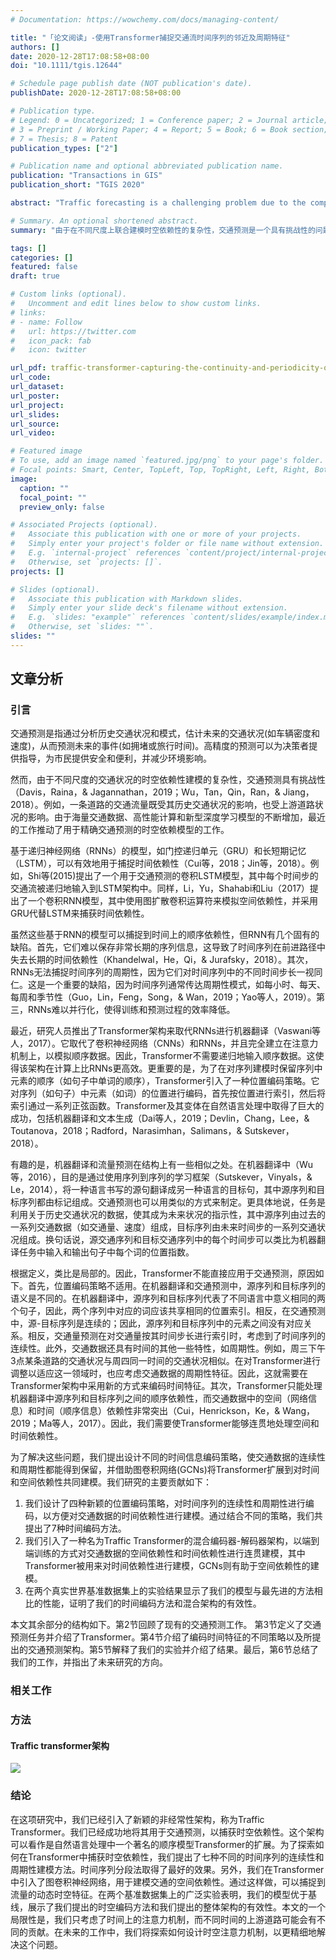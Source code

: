 ```yaml
---
# Documentation: https://wowchemy.com/docs/managing-content/

title: "「论文阅读」-使用Transformer捕捉交通流时间序列的邻近及周期特征"
authors: []
date: 2020-12-28T17:08:58+08:00
doi: "10.1111/tgis.12644"

# Schedule page publish date (NOT publication's date).
publishDate: 2020-12-28T17:08:58+08:00

# Publication type.
# Legend: 0 = Uncategorized; 1 = Conference paper; 2 = Journal article;
# 3 = Preprint / Working Paper; 4 = Report; 5 = Book; 6 = Book section;
# 7 = Thesis; 8 = Patent
publication_types: ["2"]

# Publication name and optional abbreviated publication name.
publication: "Transactions in GIS"
publication_short: "TGIS 2020"

abstract: "Traffic forecasting is a challenging problem due to the complexity of jointly modeling spatio-temporal dependencies at different scales. Recently, several hybrid deep learning models have been developed to capture such dependencies. These approaches typically utilize convolutional neural networks or graph neural networks (GNNs) to model spatial dependency and leverage recurrent neural networks (RNNs) to learn temporal dependency. However, RNNs are only able to capture sequential information in the time series, while being incapable of modeling their periodicity (e.g., weekly patterns). Moreover, RNNs are difficult to parallelize, making training and prediction less efficient. In this work we propose a novel deep learning architecture called Traffic Transformer to capture the continuity and periodicity of time series and to model spatial dependency. Our work takes inspiration from Google’s Transformer framework for machine translation. We conduct extensive experiments on two real-world traffic data sets, and the results demonstrate that our model outperforms baseline models by a substantial margin."

# Summary. An optional shortened abstract.
summary: "由于在不同尺度上联合建模时空依赖性的复杂性，交通预测是一个具有挑战性的问题。最近，已经开发了几种混合深度学习模型来捕捉这种依赖性。这些方法通常利用卷积神经网络或图神经网络（GNNs）来模拟空间依赖性，并利用循环神经网络（RNNs）来学习时间依赖性。然而，RNNs只能捕捉时间序列中的顺序信息，而无法对其周期性进行建模（如周模式）。此外，RNNs难以并行化，使得训练和预测的效率较低。在这项工作中，我们提出了一种名为Traffic Transformer的新型深度学习架构，以捕捉时间序列的连续性和周期性，并对空间依赖性进行建模。我们的工作从谷歌的机器翻译Transformer框架中获得灵感。我们在两个真实世界的交通数据集上进行了广泛的实验，结果表明我们的模型以相当大的优势优于基线模型。"

tags: []
categories: []
featured: false
draft: true

# Custom links (optional).
#   Uncomment and edit lines below to show custom links.
# links:
# - name: Follow
#   url: https://twitter.com
#   icon_pack: fab
#   icon: twitter

url_pdf: traffic-transformer-capturing-the-continuity-and-periodicity-of-time-series-for-traffic-forecasting.pdf
url_code:
url_dataset:
url_poster:
url_project:
url_slides:
url_source:
url_video:

# Featured image
# To use, add an image named `featured.jpg/png` to your page's folder. 
# Focal points: Smart, Center, TopLeft, Top, TopRight, Left, Right, BottomLeft, Bottom, BottomRight.
image:
  caption: ""
  focal_point: ""
  preview_only: false

# Associated Projects (optional).
#   Associate this publication with one or more of your projects.
#   Simply enter your project's folder or file name without extension.
#   E.g. `internal-project` references `content/project/internal-project/index.md`.
#   Otherwise, set `projects: []`.
projects: []

# Slides (optional).
#   Associate this publication with Markdown slides.
#   Simply enter your slide deck's filename without extension.
#   E.g. `slides: "example"` references `content/slides/example/index.md`.
#   Otherwise, set `slides: ""`.
slides: ""
---
```

## 文章分析
### 引言
交通预测是指通过分析历史交通状况和模式，估计未来的交通状况(如车辆密度和速度)，从而预测未来的事件(如拥堵或旅行时间)。高精度的预测可以为决策者提供指导，为市民提供安全和便利，并减少环境影响。

然而，由于不同尺度的交通状况的时空依赖性建模的复杂性，交通预测具有挑战性（Davis，Raina，& Jagannathan，2019；Wu，Tan，Qin，Ran，& Jiang，2018）。例如，一条道路的交通流量既受其历史交通状况的影响，也受上游道路状况的影响。由于海量交通数据、高性能计算和新型深度学习模型的不断增加，最近的工作推动了用于精确交通预测的时空依赖模型的工作。

基于递归神经网络（RNNs）的模型，如门控递归单元（GRU）和长短期记忆（LSTM），可以有效地用于捕捉时间依赖性（Cui等，2018；Jin等，2018）。例如，Shi等(2015)提出了一个用于交通预测的卷积LSTM模型，其中每个时间步的交通流被递归地输入到LSTM架构中。同样，Li，Yu，Shahabi和Liu（2017）提出了一个卷积RNN模型，其中使用图扩散卷积运算符来模拟空间依赖性，并采用GRU代替LSTM来捕获时间依赖性。

虽然这些基于RNN的模型可以捕捉到时间上的顺序依赖性，但RNN有几个固有的缺陷。首先，它们难以保存非常长期的序列信息，这导致了时间序列在前进路径中失去长期的时间依赖性（Khandelwal，He，Qi，& Jurafsky，2018）。其次，RNNs无法捕捉时间序列的周期性，因为它们对时间序列中的不同时间步长一视同仁。这是一个重要的缺陷，因为时间序列通常传达周期性模式，如每小时、每天、每周和季节性（Guo，Lin，Feng，Song，& Wan，2019；Yao等人，2019）。第三，RNNs难以并行化，使得训练和预测过程的效率降低。

最近，研究人员推出了Transformer架构来取代RNNs进行机器翻译（Vaswani等人，2017）。它取代了卷积神经网络（CNNs）和RNNs，并且完全建立在注意力机制上，以模拟顺序数据。因此，Transformer不需要递归地输入顺序数据。这使得该架构在计算上比RNNs更高效。更重要的是，为了在对序列建模时保留序列中元素的顺序（如句子中单词的顺序），Transformer引入了一种位置编码策略。它对序列（如句子）中元素（如词）的位置进行编码，首先按位置进行索引，然后将索引通过一系列正弦函数。Transformer及其变体在自然语言处理中取得了巨大的成功，包括机器翻译和文本生成（Dai等人，2019；Devlin，Chang，Lee，& Toutanova，2018；Radford，Narasimhan，Salimans，& Sutskever，2018）。

有趣的是，机器翻译和流量预测在结构上有一些相似之处。在机器翻译中（Wu等，2016），目的是通过使用序列到序列的学习框架（Sutskever，Vinyals，& Le，2014），将一种语言书写的源句翻译成另一种语言的目标句，其中源序列和目标序列都由标记组成。交通预测也可以用类似的方式来制定。更具体地说，任务是利用关于历史交通状况的数据，使其成为未来状况的指示性，其中源序列由过去的一系列交通数据（如交通量、速度）组成，目标序列由未来时间步的一系列交通状况组成。换句话说，源交通序列和目标交通序列中的每个时间步可以类比为机器翻译任务中输入和输出句子中每个词的位置指数。

根据定义，类比是局部的。因此，Transformer不能直接应用于交通预测，原因如下。首先，位置编码策略不适用。在机器翻译和交通预测中，源序列和目标序列的语义是不同的。在机器翻译中，源序列和目标序列代表了不同语言中意义相同的两个句子，因此，两个序列中对应的词应该共享相同的位置索引。相反，在交通预测中，源-目标序列是连续的；因此，源序列和目标序列中的元素之间没有对应关系。相反，交通量预测在对交通量按其时间步长进行索引时，考虑到了时间序列的连续性。此外，交通数据还具有时间的其他一些特性，如周期性。例如，周三下午3点某条道路的交通状况与周四同一时间的交通状况相似。在对Transformer进行调整以适应这一领域时，也应考虑交通数据的周期性特征。因此，这就需要在Transformer架构中采用新的方式来编码时间特征。其次，Transformer只能处理机器翻译中源序列和目标序列之间的顺序依赖性，而交通数据中的空间（网络信息）和时间（顺序信息）依赖性非常突出（Cui，Henrickson，Ke，& Wang，2019；Ma等人，2017）。因此，我们需要使Transformer能够连贯地处理空间和时间依赖性。

为了解决这些问题，我们提出设计不同的时间信息编码策略，使交通数据的连续性和周期性都能得到保留，并借助图卷积网络(GCNs)将Transformer扩展到对时间和空间依赖性共同建模。我们研究的主要贡献如下：

1. 我们设计了四种新颖的位置编码策略，对时间序列的连续性和周期性进行编码，以方便对交通数据的时间依赖性进行建模。通过结合不同的策略，我们共提出了7种时间编码方法。
2. 我们引入了一种名为Traffic Transformer的混合编码器-解码器架构，以端到端训练的方式对交通数据的空间依赖性和时间依赖性进行连贯建模，其中Transformer被用来对时间依赖性进行建模，GCNs则有助于空间依赖性的建模。
3. 在两个真实世界基准数据集上的实验结果显示了我们的模型与最先进的方法相比的性能，证明了我们的时间编码方法和混合架构的有效性。

本文其余部分的结构如下。第2节回顾了现有的交通预测工作。
第3节定义了交通预测任务并介绍了Transformer。第4节介绍了编码时间特征的不同策略以及所提出的交通预测架构。第5节解释了我们的实验并介绍了结果。最后，第6节总结了我们的工作，并指出了未来研究的方向。
### 相关工作
### 方法
#### Traffic transformer架构
![](images/fig1_2.png)

### 结论
在这项研究中，我们已经引入了新颖的非经常性架构，称为Traffic Transformer。我们已经成功地将其用于交通预测，以捕获时空依赖性。这个架构可以看作是自然语言处理中一个著名的顺序模型Transformer的扩展。为了探索如何在Transformer中捕获时空依赖性，我们提出了七种不同的时间序列的连续性和周期性建模方法。时间序列分段法取得了最好的效果。另外，我们在Transformer中引入了图卷积神经网络，用于建模交通的空间依赖性。通过这样做，可以捕捉到流量的动态时空特征。在两个基准数据集上的广泛实验表明，我们的模型优于基线，展示了我们提出的时空编码方法和我们提出的整体架构的有效性。本文的一个局限性是，我们只考虑了时间上的注意力机制，而不同时间的上游道路可能会有不同的贡献。在未来的工作中，我们将探索如何设计时空注意力机制，以更精细地解决这个问题。